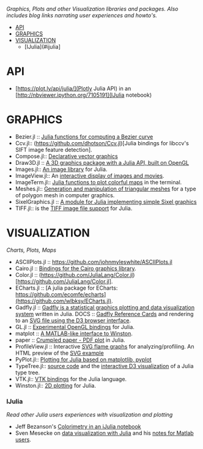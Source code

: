 *Graphics, Plots and other Visualization libraries and packages. Also includes blog links narrating user experiences and howto's.*

* [API](#api)
* [GRAPHICS](#graphics) 
* [VISUALIZATION](#visualization)
    * [IJulia](#ijulia]


# API 
* [https://plot.ly/api/julia/](Plotly Julia API) in an [http://nbviewer.ipython.org/7105191](IJulia notebook)


# GRAPHICS 
* Bezier.jl :: [Julia functions for computing a Bezier curve](https://github.com/dronir/Bezier.jl)
* Ccv.jl:: (https://github.com/dhotson/Ccv.jl)[Julia bindings for libccv's SIFT image feature detection].
* Compose.jl:: [Declarative vector graphics](https://github.com/dcjones/Compose.jl)
* Draw3D.jl :: [A 3D graphics package with a Julia API, built on OpenGL](https://github.com/ssfrr/Draw3D.jl)
* Images.jl:: [An image library](https://github.com/timholy/Images.jl) for Julia.
* ImageView.jl:: An [interactive display of images and movies](https://github.com/timholy/ImageView.jl).
* ImageTerm.jl:: [Julia functions to plot colorful maps](https://github.com/meggart/ImageTerm.jl) in the terminal.
* Meshes.jl:: [Generation and manipulation of triangular meshes](https://github.com/twadleigh/Meshes.jl) for a type of polygon mesh in computer graphics.
* SixelGraphics.jl :: [A module for Julia implementing simple Sixel graphics](https://github.com/olofsen/SixelGraphics.jl)
* TIFF.jl:: is the [TIFF image file support](https://github.com/rephorm/TIFF.jl) for Julia.


# VISUALIZATION
*Charts, Plots, Maps*
* ASCIIPlots.jl :: https://github.com/johnmyleswhite/ASCIIPlots.jl
* Cairo.jl :: [Bindings for the Cairo graphics library](https://github.com/JuliaLang/Cairo.jl).
* Color.jl :: (https://github.com/JuliaLang/Color.jl)[https://github.com/JuliaLang/Color.jl].
* ECharts.jl :: [A julia package for ECharts: https://github.com/ecomfe/echarts](https://github.com/wlbksy/ECharts.jl).
* Gadfly.jl :: [Gadfly is a statistical graphics plotting and data visualization system](https://github.com/dcjones/Gadfly.jl) written in Julia. DOCS :: [Gadfly Reference Cards](https://github.com/john9631/JuliaDocs) and rendering to an [SVG file using the D3 browser interface](https://github.com/dcjones/Gadfly.jl#using-the-d3-backend).
* GL.jl :: [Experimental OpenGL bindings](https://github.com/jayschwa/GL.jl) for Julia.
* matplot :: [A MATLAB-like interface to Winston](https://github.com/natj/matplot).
* paper :: [Crumpled paper - PDF plot](https://github.com/andrewcooke/paper) in Julia.
* ProfileView.jl :: Interactive [SVG flame graphs](https://github.com/GlenHertz/ProfileView.jl) for analyzing/profiling. An HTML preview of the [SVG example](http://htmlpreview.github.io/?https://raw.github.com/GlenHertz/ProfileView.jl/master/readme_images/profile.svg)
* PyPlot.jl:: [Plotting for Julia based on matplotlib, pyplot](https://github.com/stevengj/PyPlot.jl)
* TypeTree.jl:: [source code](https://github.com/johnmyleswhite/TypeTree.jl) and the [interactive D3 visualization](http://johnmyleswhite.com/typetree/tree.html) of a Julia type tree.
* VTK.jl:: [VTK bindings](https://github.com/ihnorton/VTK.jl) for the Julia language.
* Winston.jl:: [2D plotting](https://github.com/nolta/Winston.jl) for Julia.

### IJulia
*Read other Julia users experiences with visualization and plotting*
* Jeff Bezanson's [Colorimetry in an iJulia notebook](http://nbviewer.ipython.org/url/beowulf.csail.mit.edu/18.337/black%20body%20radiation.ipynb)
* Sven Mesecke on [data visualization with Julia](http://sveme.org/installing-julia-for-data-visualization-stuff.html) and his [notes for Matlab users](http://sveme.org/julia-for-matlab-users-i.html).

